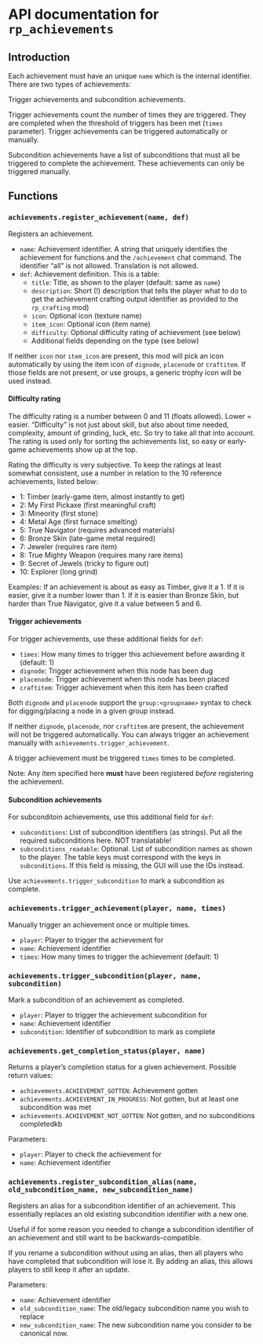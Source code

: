 # API documentation for `rp_achievements`

## Introduction

Each achievement must have an unique `name` which is the internal identifier.
There are two types of achievements:

Trigger achievements and subcondition achievements.

Trigger achievements count the number of times they are triggered.
They are completed when the threshold of triggers has been met (`times`
parameter). Trigger achievements can be triggered automatically
or manually.

Subcondition achievements have a list of subconditions that must all
be triggered to complete the achievement. These achievements can
only be triggered manually.

## Functions

### `achievements.register_achievement(name, def)`

Registers an achievement.

* `name`: Achievement identifier. A string that uniquely identifies the achievement
          for functions and the `/achievement` chat command.
          The identifier “all” is not allowed. Translation is not allowed.
* `def`: Achievement definition. This is a table:
    * `title`: Title, as shown to the player (default: same as `name`)
    * `description`: Short (!) description that tells the player what to do to get the achievement
      crafting output identifier as provided to the `rp_crafting` mod)
    * `icon`: Optional icon (texture name)
    * `item_icon`: Optional icon (item name)
    * `difficulty`: Optional difficulty rating of achievement (see below)
    * Additional fields depending on the type (see below)

If neither `icon` nor `item_icon` are present, this mod will pick an icon automatically
by using the item icon of `dignode`, `placenode` or `craftitem`. If those fields
are not present, or use groups, a generic trophy icon will be used instead.

#### Difficulty rating

The difficulty rating is a number between 0 and 11 (floats allowed). Lower = easier.
“Difficulty” is not just about skill, but also about time needed, complexity, amount of grinding, luck, etc.
So try to take all that into account. The rating is used only for sorting the achievements list, so easy
or early-game achievements show up at the top.

Rating the difficulty is very subjective. To keep the ratings at least somewhat consistent, use a number
in relation to the 10 reference achievements, listed below:

* 1: Timber (early-game item, almost instantly to get)
* 2: My First Pickaxe (first meaningful craft)
* 3: Mineority (first stone)
* 4: Metal Age (first furnace smelting)
* 5: True Navigator (requires advanced materials)
* 6: Bronze Skin (late-game metal required)
* 7: Jeweler (requires rare item)
* 8: True Mighty Weapon (requires many rare items)
* 9: Secret of Jewels (tricky to figure out)
* 10: Explorer (long grind)

Examples:
If an achievement is about as easy as Timber, give it a 1.
If it is easier, give it a number lower than 1.
If it is easier than Bronze Skin, but harder than True Navigator, give it a value between 5 and 6.

#### Trigger achievements

For trigger achievements, use these additional fields for `def`:

* `times`: How many times to trigger this achievement before awarding it (default: 1)
* `dignode`: Trigger achievement when this node has been dug
* `placenode`: Trigger achievement when this node has been placed
* `craftitem`: Trigger achievement when this item has been crafted

Both `dignode` and `placenode` support the `group:<groupname>` syntax to check
for digging/placing a node in a given group instead.

If neither `dignode`, `placenode`, nor `craftitem` are present, the achievement
will not be triggered automatically. You can always trigger an achievement
manually with `achievements.trigger_achievement`.

A trigger achievement must be triggered `times` times to be completed.

Note: Any item specified here **must** have been registered *before* registering
the achievement.

#### Subcondition achievements

For subconditoin achievements, use this additional field for `def`:

* `subconditions`: List of subcondition identifiers (as strings). Put all
  the required subconditions here. NOT translatable!
* `subconditions_readable`: Optional. List of subcondition names as shown
  to the player. The table keys must correspond with the keys in
  `subconditions`. If this field is missing, the GUI will use the IDs
  instead.

Use `achievements.trigger_subcondition` to mark a subcondition as complete.

### `achievements.trigger_achievement(player, name, times)`

Manually trigger an achievement once or multiple times.

* `player`: Player to trigger the achievement for
* `name`: Achievement identifier
* `times`: How many times to trigger the achievement (default: 1)

### `achievements.trigger_subcondition(player, name, subcondition)`

Mark a subcondition of an achievement as completed.

* `player`: Player to trigger the achievement subcondition for
* `name`: Achievement identifier
* `subcondition`: Identifier of subcondition to mark as complete

### `achievements.get_completion_status(player, name)`

Returns a player’s completion status for a  given achievement.
Possible return values:

* `achievements.ACHIEVEMENT_GOTTEN`: Achievement gotten
* `achievements.ACHIEVEMENT_IN_PROGRESS`: Not gotten, but at least one subcondition was met
* `achievements.ACHIEVEMENT_NOT_GOTTEN`: Not gotten, and no subconditions completedkb

Parameters:

* `player`: Player to check the achievement for
* `name`: Achievement identifier

### `achievements.register_subcondition_alias(name, old_subcondition_name, new_subcondition_name)`

Registers an alias for a subcondition identifier of an achievement. This essentially replaces
an old existing subcondition identifier with a new one.

Useful if for some reason you needed to change a subcondition identifier of an achievement
and still want to be backwards-compatible.

If you rename a subcondition without using an alias, then all players who have completed
that subcondition will lose it. By adding an alias, this allows players to still keep
it after an update.

Parameters:

* `name`: Achievement identifier
* `old_subcondition_name`: The old/legacy subcondition name you wish to replace
* `new_subcondition_name`: The new subcondition name you consider to be canonical now.

